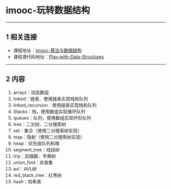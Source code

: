 # imooc-玩转数据结构

---

## 1 相关连接

- 课程地址：[imooc-算法与数据结构](https://coding.imooc.com/class/207.html)
- 课程源代码地址：[Play-with-Data-Structures](https://github.com/liuyubobobo/Play-with-Data-Structures)

---

## 2 内容

1. arrays：动态数组
2. linked：链表、使用链表实现栈和队列
3. linked_recursion：使用链表实现栈和队列
4. Stacks：栈，使用数组实现循环队列
5. queues：队列，使用数组实现环形队列
6. tree：二叉树、二分搜索树
7. set：集合（使用二分搜索树实现）
8. map：隐射（使用二分搜索树实现）
9. heap：优先级队列和堆
10. segment_tree：线段树
11. trip：前缀数、字典树
12. union_find：并查集
13. avl：AVL树
14. red_black_tree：红黑树
15. hash：哈希表
